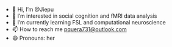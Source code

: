 - 👋 Hi, I’m @Jiepu
- 👀 I’m interested in social cognition and fMRI data analysis
- 🌱 I’m currently learning FSL and computational neuroscience
- 📫 How to reach me pquera731@outlook.com
- 😄 Pronouns: her
